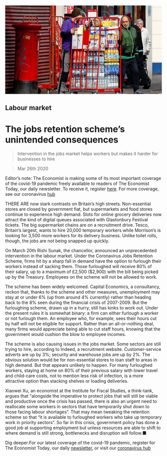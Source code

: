 ![](./images/20200328_BRP002_0.jpg)

## Labour market

# The jobs retention scheme’s unintended consequences

> Intervention in the jobs market helps workers but makes it harder for businesses to hire

> Mar 26th 2020

Editor’s note: The Economist is making some of its most important coverage of the covid-19 pandemic freely available to readers of The Economist Today, our daily newsletter. To receive it, register [here](https://www.economist.com//newslettersignup). For more coverage, see our coronavirus [hub](https://www.economist.com//coronavirus)

THERE ARE now stark contrasts on Britain’s high streets. Non-essential stores are closed by government fiat, but supermarkets and food stores continue to experience high demand. Slots for online grocery deliveries now attract the kind of digital queues associated with Glastonbury Festival tickets. The big supermarket chains are on a recruitment drive. Tesco, Britain’s largest, wants to hire 20,000 temporary workers while Morrison’s is looking for 3,500 more workers for its delivery business. Unlike toilet rolls, though, the jobs are not being snapped up quickly.

On March 20th Rishi Sunak, the chancellor, announced an unprecedented intervention in the labour market. Under the Coronavirus Jobs Retention Scheme, firms hit by a sharp fall in demand have the option to furlough their workers instead of sacking them. Those furloughed will receive 80% of their salary, up to a maximum of £2,500 ($2,900) with the bill being picked up by the Treasury. Employees on the scheme will not be allowed to work.

The scheme has been widely welcomed. Capital Economics, a consultancy, reckon that, thanks to the scheme and other measures, unemployment may stay at or under 6% (up from around 4% currently) rather than heading back to the 8% seen during the financial crisis of 2007-2009. But the furloughing scheme, drawn up in a hurry, still has kinks to work out. Under the present rules it is somewhat binary: a firm can either furlough a worker or not furlough them. An employee who, for example, sees their hours cut by half will not be eligible for support. Rather than an all-or-nothing deal, many firms would appreciate being able to cut staff hours, knowing that the government would cushion the blow to employee incomes.

The scheme is also causing issues in the jobs market. Some sectors are still trying to hire, according to Indeed, a recruitment website. Customer-service adverts are up by 3%; security and warehouse jobs are up by 2%. The obvious solution would be for non-essential stores to loan staff to areas in high demand. But that appears unlikely to happen. For many furloughed workers, staying at home on 80% of their previous salary with lower travel and child-care costs, not to mention less risk of infection, is a more attractive option than stacking shelves or loading deliveries.

Xiaowei Xu, an economist at the Institute for Fiscal Studies, a think-tank, argues that “alongside the imperative to protect jobs that will still be viable and productive once the crisis has passed, there is also an urgent need to reallocate some workers in sectors that have temporarily shut down to those facing labour shortages”. That may mean tweaking the retention scheme so that “it is available to furloughed workers who take up temporary work in priority sectors”. So far in this crisis, government policy has done a good job at supporting employment but unless resources are able to shift to where demand is still strong, bottlenecks and disruption will follow.■

Dig deeper:For our latest coverage of the covid-19 pandemic, register for The Economist Today, our daily [newsletter](https://www.economist.com//newslettersignup), or visit our [coronavirus hub](https://www.economist.com//coronavirus)